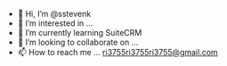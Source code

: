 - 👋 Hi, I’m @sstevenk
- 👀 I’m interested in ...
- 🌱 I’m currently learning SuiteCRM
- 💞️ I’m looking to collaborate on ...
- 📫 How to reach me ... ri3755ri3755ri3755@gmail.com

<!---
sstevenk/sstevenk is a ✨ special ✨ repository because its `README.md` (this file) appears on your GitHub profile.
You can click the Preview link to take a look at your changes.
--->
